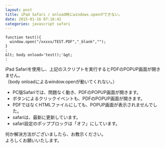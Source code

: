 ```yaml
---
layout: post
title: iPad Safari / onload時にwindows.openができない。
date: 2015-01-16 07:16:41
categories: javascript safari
---
```

```
function test(){
  window.open("/xxxxx/TEST.PDF","_blank","");
}
:
&lt; body onload='test();'&gt;
:
```

<p>iPad Safariを使用し、上記のスクリプトを実行するとPDFのPOPUP画面が開きません。<br>
（body onloadによるwindow.openが動いてくれない。）</p>

<ul>
<li>PC版Safariでは、問題なく動き、PDFのPOPUP画面が開きます。</li>
<li>ボタンによるクリックイベントも、PDFのPOPUP画面が開きます。</li>
<li>PDFではなくHTMLファイルにしても、POPUP画面が表示されませんでした。</li>
<li>safariは、最新に更新しています。</li>
<li>safari設定のポップブロックは「オフ」にしています。</li>
</ul>

<p>何か解決方法がございましたら、お教示ください。<br>
よろしくお願いいたします。</p>
